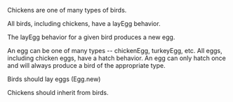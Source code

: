 Chickens are one of many types of birds.

All birds, including chickens, have a layEgg behavior.

The layEgg behavior for a given bird produces a new egg.


An egg can be one of many types -- chickenEgg, turkeyEgg, etc.
All eggs, including chicken eggs, have a hatch behavior.
An egg can only hatch once and will always produce a bird of the appropriate type.



Birds should lay eggs (Egg.new)

Chickens should inherit from birds.

